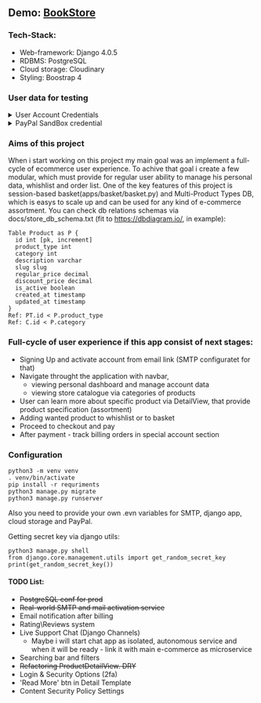 ## Demo: [BookStore](https://ichi1-bookstore.herokuapp.com/)

### Tech-Stack:
- Web-framework: Django 4.0.5
- RDBMS: PostgreSQL
- Cloud storage: Cloudinary 
- Styling: Boostrap 4

### User data for testing
<details>
  <summary>User Account Credentials</summary>
  
  ```
  Username: jid59797@xcoxc.com
  Password: bSUfVRmeUe3k8Bd
  ```
  
</details>

<details>
  <summary>PayPal SandBox credential</summary>
  
  Chech this docs file. Let me know if sandbox money account was exousted 
  ```
  /docs/paypal.txt
  ```
</details>


### Aims of this project
When i start working on this project my main goal was an implement a full-cycle of ecommerce user experience. To achive that goal i create a few modular, which must provide for regular user ability to manage his personal data, whishlist and order list. One of the key features of this project is session-based basket(apps/basket/basket.py) and Multi-Product Types DB, which is easys to scale up and can be used for any kind of e-commerce assortment. 
You can check db relations schemas via docs/store_db_schema.txt (fit to https://dbdiagram.io/, in example):
```
Table Product as P {
  id int [pk, increment]
  product_type int
  category int
  description varchar
  slug slug
  regular_price decimal
  discount_price decimal
  is_active boolean
  created_at timestamp
  updated_at timestamp
}
Ref: PT.id < P.product_type 
Ref: C.id < P.category
```

### Full-cycle of user experience if this app consist of next stages:
- Signing Up and activate account from email link (SMTP configuratet for that)
- Navigate throught the application with navbar, 
  - viewing personal dashboard and manage account data  
  - viewing store catalogue via categories of products
- User can learn more about specific product via DetailView, that provide product specification (assortment)
- Adding wanted product to whishlist or to basket
- Proceed to checkout and pay
- After payment - track billing orders in special account section 

### Configuration 
```
python3 -m venv venv
. venv/bin/activate
pip install -r requriments
python3 manage.py migrate
python3 manage.py runserver
```
Also you need to provide your own .evn variables for SMTP, django app, cloud storage and PayPal.

Getting secret key via django utils:
```
python3 manage.py shell
from django.core.management.utils import get_random_secret_key
print(get_random_secret_key())
```


#### TODO List:
- ~~PostgreSQL conf for prod~~
- ~~Real-world SMTP and mail activation service~~
- Email notification after billing
- Rating\Reviews system
- Live Support Chat (Django Channels)
  - Maybe i will start chat app as isolated, autonomous service and when it will be ready - link it with main e-commerce as microservice
- Searching bar and filters 
- ~~Refactoring ProductDetailView. DRY~~
- Login & Security Options (2fa)
- 'Read More' btn in Detail Template
- Content Security Policy Settings

